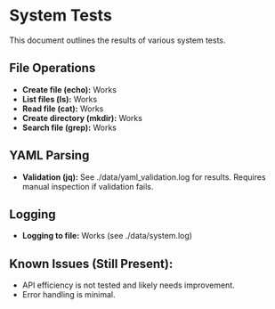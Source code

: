 # System Tests

This document outlines the results of various system tests.

## File Operations
- **Create file (echo):** Works
- **List files (ls):** Works
- **Read file (cat):** Works
- **Create directory (mkdir):** Works
- **Search file (grep):** Works

## YAML Parsing
- **Validation (jq):** See ./data/yaml_validation.log for results. Requires manual inspection if validation fails.

## Logging
- **Logging to file:** Works (see ./data/system.log)

## Known Issues (Still Present):
- API efficiency is not tested and likely needs improvement.
- Error handling is minimal.
